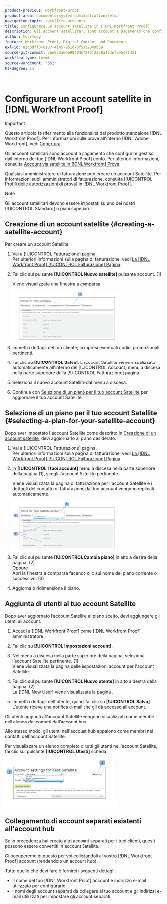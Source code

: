 ```yaml
---
product-previous: workfront-proof
product-area: documents;system-administration;setup
navigation-topic: satellite-accounts
title: Configurare un account satellite in [!DNL Workfront Proof]
description: Gli account satellitari sono account a pagamento che configuri e gestisci dall'interno del tuo [!DNL Workfront] Conto prova. Per ulteriori informazioni, consulta "Account satellite in [!DNL Workfront] Prova.
author: Courtney
feature: Workfront Proof, Digital Content and Documents
exl-id: 82c6dff3-6187-4145-951c-3f5312049b59
source-git-commit: 5be053a6ee99404673f6f3258a423ef5e5c7f431
workflow-type: tm+mt
source-wordcount: '552'
ht-degree: 1%

---
```


# Configurare un account satellite in [!DNL Workfront Proof]

>[!IMPORTANT]
>
>Questo articolo fa riferimento alla funzionalità del prodotto standalone [!DNL Workfront Proof]. Per informazioni sulle prove all&#39;interno [!DNL Adobe Workfront], vedi [Copertura](../../../review-and-approve-work/proofing/proofing.md).

Gli account satellitari sono account a pagamento che configuri e gestisci dall&#39;interno del tuo [!DNL Workfront Proof] conto. Per ulteriori informazioni, consulta [Account via satellite in [!DNL Workfront] Prova](../../../workfront-proof/wp-acct-admin/satellite-accounts/sat-accts-in-wp.md).

Qualsiasi amministratore di fatturazione può creare un account Satellite. Per informazioni sugli amministratori di fatturazione, consulta [[!UICONTROL Profili delle autorizzazioni di prova] in [!DNL Workfront Proof]](../../../workfront-proof/wp-acct-admin/account-settings/proof-perm-profiles-in-wp.md).

>[!NOTE]
>
> Gli account satellitari devono essere impostati su uno dei nostri [!UICONTROL Standard] o piani superiori.

## Creazione di un account satellite {#creating-a-satellite-account}

Per creare un account Satellite:

1. Vai a [!UICONTROL Fatturazione] pagina.\
   Per ulteriori informazioni sulla pagina di fatturazione, vedi  [La [!DNL Workfront Proof] [!UICONTROL Fatturazione] Pagina](../../../workfront-proof/wp-billingsettings/manage-your-billing/wp-billing-page.md).

1. Fai clic sul pulsante **[!UICONTROL Nuovo satellite]** pulsante account. (1)

   Viene visualizzata una finestra a comparsa.

   ![New_Satellite_Account.png](assets/new-satellite-account-350x156.png)

1. Immetti i dettagli del tuo cliente, compresi eventuali codici promozionali pertinenti.
1. Fai clic su **[!UICONTROL Salva]**. L&#39;account Satellite viene visualizzato automaticamente all&#39;interno del [!UICONTROL Account] menu a discesa nella parte superiore della [!UICONTROL Fatturazione] pagina.
1. Seleziona il nuovo account Satellite dal menu a discesa.
1. Continua con [Selezione di un piano per il tuo account Satellite](#selecting-a-plan-for-your-satellite-account) per aggiornare il tuo account Satellite.

## Selezione di un piano per il tuo account Satellite {#selecting-a-plan-for-your-satellite-account}

Dopo aver impostato l&#39;account Satellite come descritto in [Creazione di un account satellite](#creating-a-satellite-account), devi aggiornarlo al piano desiderato.

1. Vai a [!UICONTROL Fatturazione] pagina.\
   Per ulteriori informazioni sulla pagina di fatturazione, vedi  [La [!DNL Workfront Proof] [!UICONTROL Fatturazione] Pagina](../../../workfront-proof/wp-billingsettings/manage-your-billing/wp-billing-page.md).

1. In **[!UICONTROL I tuoi account]** menu a discesa nella parte superiore della pagina (1), scegli l&#39;account Satellite pertinente.

   Viene visualizzata la pagina di fatturazione per l&#39;account Satellite e i dettagli del contatto di fatturazione dal tuo account vengono replicati automaticamente.

   ![Satellite_Account_Change_Plan.png](assets/satellite-account-change-plan-350x156.png)

1. Fai clic sul pulsante **[!UICONTROL Cambia piano]** in alto a destra della pagina. (2)\
   Oppure\
   Apri la finestra a comparsa facendo clic sul nome del piano corrente o successivo. (3)

1. Aggiorna o ridimensiona il piano.

## Aggiunta di utenti al tuo account Satellite

Dopo aver aggiornato l’account Satellite al piano scelto, devi aggiungere gli utenti all’account.

1. Accedi a [!DNL Workfront Proof] come [!DNL Workfront Proof] amministratore.
1. Fai clic su **[!UICONTROL Impostazioni account]**.
1. Nel menu a discesa nella parte superiore della pagina, seleziona l’account Satellite pertinente. (1)\
   Viene visualizzata la pagina delle impostazioni account per l&#39;account Satellite.
1. Fai clic sul pulsante **[!UICONTROL Nuovo utente]** in alto a destra della pagina. (2)\
   La [!DNL New User] viene visualizzata la pagina .

1. Immetti i dettagli dell&#39;utente, quindi fai clic su **[!UICONTROL Salva]**.\
   L’utente riceve una notifica e-mail che gli dà accesso all’account.

Gli utenti aggiunti all’account Satellite vengono visualizzati come membri nell’elenco dei contatti dell’account hub.

Allo stesso modo, gli utenti nell&#39;account hub appaiono come membri nei contatti dell&#39;account Satellite.

Per visualizzare un elenco completo di tutti gli utenti nell&#39;account Satellite, fai clic sul pulsante **[!UICONTROL Utenti]** scheda .

![SA_New_User.png](assets/sa-new-user-350x156.png)

## Collegamento di account separati esistenti all&#39;account hub

Se in precedenza hai creato altri account separati per i tuoi clienti, questi possono essere convertiti in account Satellite.

Ci occuperemo di questo per voi collegandoli al vostro [!DNL Workfront Proof] account (rendendolo un account hub).

Tutto quello che devi fare è fornirci i seguenti dettagli:

* Il nome del tuo [!DNL Workfront Proof] account e indirizzo e-mail utilizzato per configurarlo
* I nomi degli account separati da collegare al tuo account e gli indirizzi e-mail utilizzati per impostare gli account separati.
